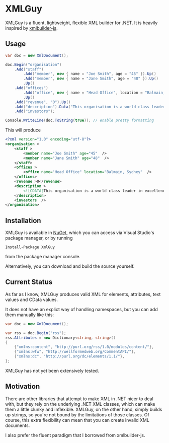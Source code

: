 # XMLGuy

XMLGuy is a fluent, lightweight, flexible XML builder for .NET. It is heavily inspired by [xmlbuilder-js](https://github.com/oozcitak/xmlbuilder-js).

## Usage
``` csharp
var doc = new XmlDocument();

doc.Begin("organisation")
	.Add("staff")
		.Add("member", new { name = "Joe Smith", age = "45" }).Up()
		.Add("member", new { name = "Jane Smith", age = "48" }).Up()
		.Up()
	.Add("offices")
		.Add("office", new { name = "Head Office", location = "Balmain, Sydney" }).Up()
		.Up()
	.Add("revenue", "0").Up()
	.Add("description").Data("This organisation is a world class leader in excellence").Up()
	.Add("investors");

Console.WriteLine(doc.ToString(true)); // enable pretty formatting
```

This will produce
``` xml
<?xml version="1.0" encoding="utf-8"?>
<organisation >
	<staff >
		<member name="Joe Smith" age="45"  />
		<member name="Jane Smith" age="48"  />
	</staff>
	<offices >
		<office name="Head Office" location="Balmain, Sydney"  />
	</offices>
	<revenue >0</revenue>
	<description >
		<![CDATA[This organisation is a world class leader in excellence]]>
	</description>
	<investors  />
</organisation>
```
## Installation
XMLGuy is available in [NuGet](http://nuget.org/packages/XmlGuy), which you can access via Visual Studio's package manager, or by running
```
Install-Package XmlGuy
```
from the package manager console.

Alternatively, you can download and build the source yourself.

## Current Status
As far as I know, XMLGuy produces valid XML for elements, attributes, text values and CData values.

It does not have an explict way of handling namespaces, but you can add them manually like this:
``` csharp
var doc = new XmlDocument();

var rss = doc.Begin("rss");
rss.Attributes = new Dictionary<string, string>()
{
	{"xmlns:content", "http://purl.org/rss/1.0/modules/content/"},
	{"xmlns:wfw", "http://wellformedweb.org/CommentAPI/"},
	{"xmlns:dc", "http://purl.org/dc/elements/1.1/"},
};
```

XMLGuy has not yet been extensively tested.

## Motivation
There are other libraries that attempt to make XML in .NET nicer to deal with, but they rely on the underlying .NET XML classes, which can make them a little clunky and inflexible. XMLGuy, on the other hand, simply builds up strings, so you're not bound by the limitations of those classes. Of course, this extra flexibility can mean that you can create invalid XML documents. 

I also prefer the fluent paradigm that I borrowed from xmlbuilder-js.
